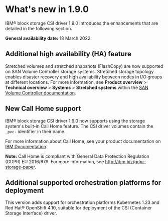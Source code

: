 # What's new in 1.9.0

IBM® block storage CSI driver 1.9.0 introduces the enhancements that are detailed in the following section.

**General availability date:** 18 March 2022

## Additional high availability (HA) feature

Stretched volumes and stretched snapshots (FlashCopy) are now supported on SAN Volume Controller storage systems. Stretched storage topology enables disaster recovery and high availability between nodes in I/O groups at different locations. For more information, see **Product overview** > **Technical overview** > **Systems** > **Stretched systems** within the [SAN Volume Controller documentation](https://www.ibm.com/docs/en/sanvolumecontroller).

## New Call Home support

IBM® block storage CSI driver 1.9.0 now supports using the storage system's built-in Call Home feature. The CSI driver volumes contain the `_pvc-` identifier in their name.

For more information about Call Home, see your product documentation on [IBM Documentation](https://www.ibm.com/docs).

**Note:** Call Home is compliant with General Data Protection Regulation (GDPR) EU 2016/679. For more information, see http://ibm.biz/gdpr-storage-paper.


## Additional supported orchestration platforms for deployment

This version adds support for orchestration platforms Kubernetes 1.23 and Red Hat® OpenShift 4.10, suitable for deployment of the CSI (Container Storage Interface) driver.
